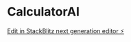 # CalculatorAI

[Edit in StackBlitz next generation editor ⚡️](https://stackblitz.com/~/github.com/zetazetazone/CalculatorAI)